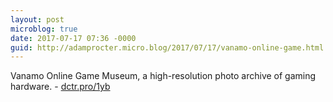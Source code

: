 ```yaml
---
layout: post
microblog: true
date: 2017-07-17 07:36 -0000
guid: http://adamprocter.micro.blog/2017/07/17/vanamo-online-game.html
---
```

Vanamo Online Game Museum, a high-resolution photo archive of gaming hardware. - [dctr.pro/1yb](http://dctr.pro/1yb) 
